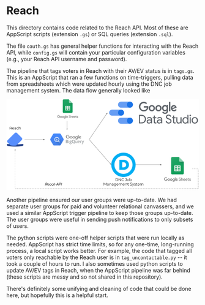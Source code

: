 # Reach

This directory contains code related to the Reach API. Most of these are AppScript
scripts (extension `.gs`) or SQL queries (extension `.sql`). 

The file `oauth.gs` has general helper functions for interacting
with the Reach API, while `config.gs` will contain your particular configuration variables (e.g., your Reach API username and password).

The pipeline that tags voters in Reach with their AV/EV status is in `tags.gs`.
This is an AppScript that ran a few functions on time-triggers, pulling data from spreadsheets which were updated hourly using the DNC job management system. The data flow generally looked like

![](data_flow.png)

Another pipeline ensured our user groups were up-to-date. We had separate user groups for
paid and volunteer relational canvassers, and we used a similar AppScript trigger pipeline
to keep those groups up-to-date. The user groups were useful in sending push notifications
to only subsets of users.

The python scripts were one-off helper scripts that were run locally as needed. 
AppScript has strict time limits, so for any one-time, long-running process, a local
script works better. For example, the code that tagged all voters only reachable
by the Reach user is in `tag_uncontactable.py`  -- it took a couple of hours to run. I also sometimes used python scripts to update AV/EV tags in Reach, when the AppScript pipeline was far behind (these scripts are messy and so not shared in this repository).

There's definitely some unifying and cleaning of code that could be done here, but hopefully this is a helpful start.
